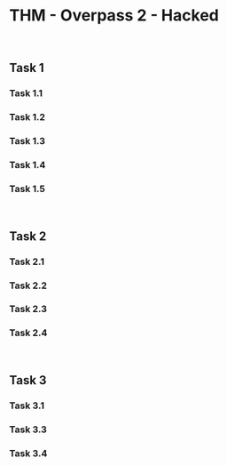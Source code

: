 # THM - Overpass 2 - Hacked

<br>

## Task 1

### Task 1.1

> 

### Task 1.2

> 

### Task 1.3

> 

### Task 1.4

> 

### Task 1.5

> 

<br>

## Task 2

### Task 2.1

> 

### Task 2.2

> 

### Task 2.3

> 

### Task 2.4

> 

<br>

## Task 3

### Task 3.1

> 

### Task 3.3

> 

### Task 3.4

> 

<br>

